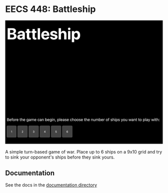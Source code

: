 # EECS 448: Battleship

![Game's main screen](./documentation/screenshots/mainpage.png)

A simple turn-based game of war. Place up to 6 ships on a 9x10 grid and try to sink your opponent's ships before they sink yours.

## Documentation

See the docs in the [documentation directory](./documentation/)
